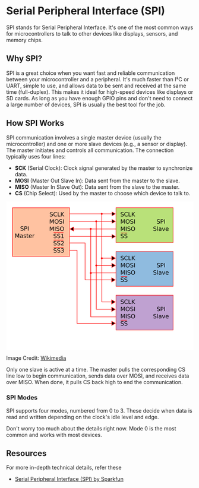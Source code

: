 # Serial Peripheral Interface (SPI)

SPI stands for Serial Peripheral Interface. It's one of the most common ways for microcontrollers to talk to other devices like displays, sensors, and memory chips.

## Why SPI?

SPI is a great choice when you want fast and reliable communication between your microcontroller and a peripheral. It's much faster than I²C or UART, simple to use, and allows data to be sent and received at the same time (full-duplex). This makes it ideal for high-speed devices like displays or SD cards. As long as you have enough GPIO pins and don't need to connect a large number of devices, SPI is usually the best tool for the job.

## How SPI Works

SPI communication involves a single master device (usually the microcontroller) and one or more slave devices (e.g., a sensor or display). The master initiates and controls all communication. The connection typically uses four lines:

- **SCK** (Serial Clock): Clock signal generated by the master to synchronize data.
- **MOSI** (Master Out Slave In): Data sent from the master to the slave.
- **MISO** (Master In Slave Out): Data sent from the slave to the master.
- **CS** (Chip Select): Used by the master to choose which device to talk to.

<img style="display: block; margin: auto;width:60vh;" alt="SPI" src="./images/SPI_three_slaves.svg"/>
<p>Image Credit: <a href="https://commons.wikimedia.org/wiki/File:SPI_three_slaves.svg">Wikimedia</a></p>



Only one slave is active at a time. The master pulls the corresponding CS line low to begin communication, sends data over MOSI, and receives data over MISO. When done, it pulls CS back high to end the communication.

### SPI Modes

SPI supports four modes, numbered from 0 to 3. These decide when data is read and written depending on the clock's idle level and edge.

Don't worry too much about the details right now. Mode 0 is the most common and works with most devices.

## Resources
For more in-depth technical details, refer these
- [Serial Peripheral Interface (SPI) by Sparkfun](https://learn.sparkfun.com/tutorials/serial-peripheral-interface-spi/all) 
